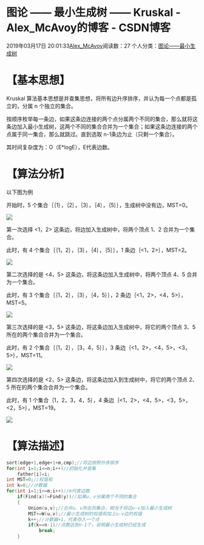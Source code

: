# 图论 —— 最小生成树 —— Kruskal - Alex_McAvoy的博客 - CSDN博客





2019年03月17日 20:01:33[Alex_McAvoy](https://me.csdn.net/u011815404)阅读数：27
个人分类：[图论——最小生成树](https://blog.csdn.net/u011815404/article/category/7813283)









# 【基本思想】

Kruskal 算法基本思想是并查集思想，将所有边升序排序，并认为每一个点都是孤立的，分属 n 个独立的集合。

按顺序枚举每一条边，如果这条边连接的两个点分属两个不同的集合，那么就将这条边加入最小生成树，这两个不同的集合合并为一个集合；如果这条边连接的两个点属于同一集合，那么就跳过。直到选取 n-1条边为止（只剩一个集合）。

其时间复杂度为：O（E*logE），E代表边数。

# 【算法分析】

以下图为例

开始时，5 个集合｛｛1｝，｛2｝，｛3｝，｛4｝，｛5｝｝，生成树中没有边，MST=0。

![](https://img-blog.csdn.net/20180515223432982)

第一次选择 <1，2> 这条边，将边加入生成树中，将两个顶点 1、2 合并为一个集合。

此时，有 4 个集合｛｛1，2｝，｛3｝，｛4｝，｛5｝｝，1 条边｛<1，2>｝，MST=2。

![](https://img-blog.csdn.net/20180515223729326)

第二次选择的是 <4，5> 这条边，将这条边加入生成树中，将两个顶点 4、5 合并为一个集合。

此时，有 3 个集合｛｛1，2｝，｛3｝，｛4，5｝｝，2 条边｛<1，2>，<4，5>｝，MST=5。

![](https://img-blog.csdn.net/20180515223853422)

第三次选择的是 <3，5> 这条边，将这条边加入生成树中，将它的两个顶点 3、5 所在的两个集合合并为一个集合。

此时，有 2 个集合｛｛1，2｝，｛3，4，5｝｝，3 条边｛<1，2>，<4，5>，<3，5>｝，MST=11。

![](https://img-blog.csdn.net/20180515224028951)

第四次选择的是 <2，5> 这条边，将这条边加入到生成树中，将它的两个顶点 2、5 所在的两个集合合并为一个集合。

此时，有 1 个集合｛1，2，3，4，5｝，4 条边｛<1，2>，<4，5>，<3，5>，<2，5>｝，MST=19。

![](https://img-blog.csdn.net/20180515224204935)

# 【算法描述】

```cpp
sort(edge+1,edge+1+m,cmp);//将边按照升序排序
for(int i=1;i<=n;i++)//初始化并查集
    father[i]=i;
int MST=0;//权值和
int k=0;//计数器
for(int i=1;i<=m;i++)//m代表边数
    if(Find(x)!=Find(y))//如果u、v分属两个不同的集合
    {
    	Union(u,v);//合并u、v所在的集合，相当于将边u-v加入最小生成树
        MST+=W(u,v);//最小生成树的权值和加上u-v边的权值
    	k++;//计数器+1，代表存入一个点
    	if(k==n-1)//点数达到n-1个，说明最小生成树已经生成
            break;
    }
```



